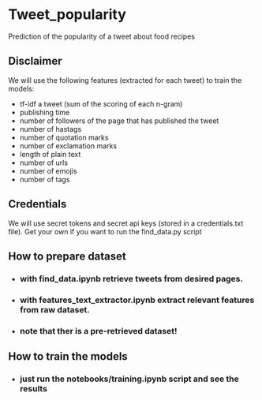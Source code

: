 # Tweet_popularity
Prediction of the popularity of a tweet about food recipes 

## Disclaimer
We will use the following features (extracted for each tweet) to train the models:
  - tf-idf a tweet (sum of the scoring of each n-gram)
  - publishing time
  - number of followers of the page that has published the tweet
  - number of hastags
  - number of quotation marks
  - number of exclamation marks
  - length of plain text
  - number of urls
  - number of emojis
  - number of tags

## Credentials
We will use secret tokens and secret api keys (stored in a credentials.txt file).
Get your own if you want to run the find_data.py script

## How to prepare dataset
- ### with find_data.ipynb retrieve tweets from desired pages.
- ### with features_text_extractor.ipynb extract relevant features from raw dataset.
- ### note that ther is a pre-retrieved dataset!

## How to train the models
- ### just run the notebooks/training.ipynb script and see the results
